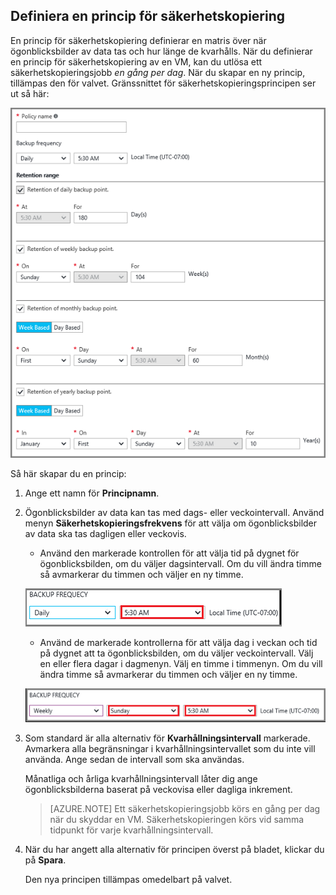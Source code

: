 ## Definiera en princip för säkerhetskopiering

En princip för säkerhetskopiering definierar en matris över när ögonblicksbilder av data tas och hur länge de kvarhålls. När du definierar en princip för säkerhetskopiering av en VM, kan du utlösa ett säkerhetskopieringsjobb *en gång per dag*. När du skapar en ny princip, tillämpas den för valvet. Gränssnittet för säkerhetskopieringsprincipen ser ut så här:

![Princip för säkerhetskopiering](./media/backup-create-policy-for-vms/backup-policy.png)

Så här skapar du en princip:

1. Ange ett namn för **Principnamn**.

2. Ögonblicksbilder av data kan tas med dags- eller veckointervall. Använd menyn **Säkerhetskopieringsfrekvens** för att välja om ögonblicksbilder av data ska tas dagligen eller veckovis.

    - Använd den markerade kontrollen för att välja tid på dygnet för ögonblicksbilden, om du väljer dagsintervall. Om du vill ändra timme så avmarkerar du timmen och väljer en ny timme.

    ![Princip för daglig säkerhetskopiering](./media/backup-create-policy-for-vms/backup-policy-daily.png) <br/>

    - Använd de markerade kontrollerna för att välja dag i veckan och tid på dygnet att ta ögonblicksbilden, om du väljer veckointervall. Välj en eller flera dagar i dagmenyn. Välj en timme i timmenyn. Om du vill ändra timme så avmarkerar du timmen och väljer en ny timme.

    ![Princip för veckovis säkerhetskopiering](./media/backup-create-policy-for-vms/backup-policy-weekly.png)

3. Som standard är alla alternativ för **Kvarhållningsintervall** markerade. Avmarkera alla begränsningar i kvarhållningsintervallet som du inte vill använda. Ange sedan de intervall som ska användas.

    Månatliga och årliga kvarhållningsintervall låter dig ange ögonblicksbilderna baserat på veckovisa eller dagliga inkrement.

    >[AZURE.NOTE] Ett säkerhetskopieringsjobb körs en gång per dag när du skyddar en VM. Säkerhetskopieringen körs vid samma tidpunkt för varje kvarhållningsintervall.

4. När du har angett alla alternativ för principen överst på bladet, klickar du på **Spara**.

    Den nya principen tillämpas omedelbart på valvet.



<!--HONumber=Jun16_HO2-->


